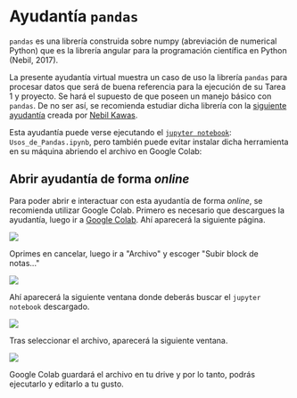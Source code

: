 # Ayudantía `pandas`

`pandas` es una librería construida sobre numpy (abreviación de numerical Python) que es la librería angular para la programación científica en Python (Nebil, 2017). 

La presente ayudantía virtual muestra un caso de uso la librería `pandas` para procesar datos que será de buena referencia para la ejecución de su Tarea 1 y proyecto. Se hará el supuesto de que poseen un manejo básico con `pandas`. De no ser así, se recomienda estudiar dicha librería con la [siguiente ayudantía](https://github.com/nebil/data-wrangling) creada por [Nebil Kawas](https://github.com/nebil).

Esta ayudantía puede verse ejecutando el [`jupyter notebook`](http://jupyter.org/): `Usos_de_Pandas.ipynb`, pero también puede evitar instalar dicha herramienta en su máquina abriendo el archivo en Google Colab:

## Abrir ayudantía de forma _online_
Para poder abrir e interactuar con esta ayudantía de forma _online_, se recomienda utilizar Google Colab. Primero es necesario que descargues la ayudantía, luego ir a [Google Colab](https://colab.research.google.com/). Ahí aparecerá la siguiente página.


![](https://i.imgur.com/eTphEJy.png)


Oprimes en cancelar, luego ir a "Archivo" y escoger "Subir block de notas..."

![](https://i.imgur.com/BGozP8j.png)


Ahí aparecerá la siguiente ventana donde deberás buscar el `jupyter notebook` descargado.

![](https://i.imgur.com/u8ex1HJ.png)


Tras seleccionar el archivo, aparecerá la siguiente ventana.

![](https://i.imgur.com/8kHXtRg.png)

Google Colab guardará el archivo en tu drive y por lo tanto, podrás ejecutarlo y editarlo a tu gusto.
